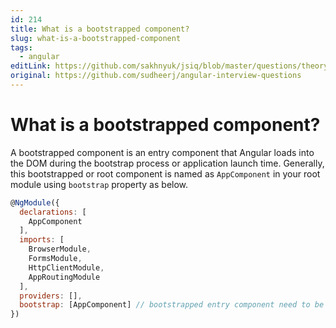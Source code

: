 ```yaml
---
id: 214
title: What is a bootstrapped component?
slug: what-is-a-bootstrapped-component
tags:
  - angular
editLink: https://github.com/sakhnyuk/jsiq/blob/master/questions/theory/angular/214.md
original: https://github.com/sudheerj/angular-interview-questions
---
```


# What is a bootstrapped component?

A bootstrapped component is an entry component that Angular loads into the DOM during the bootstrap process or application launch time. Generally, this bootstrapped or root component is named as `AppComponent` in your root module using `bootstrap` property as below.

```js
@NgModule({
  declarations: [
    AppComponent
  ],
  imports: [
    BrowserModule,
    FormsModule,
    HttpClientModule,
    AppRoutingModule
  ],
  providers: [],
  bootstrap: [AppComponent] // bootstrapped entry component need to be declared here
})
```